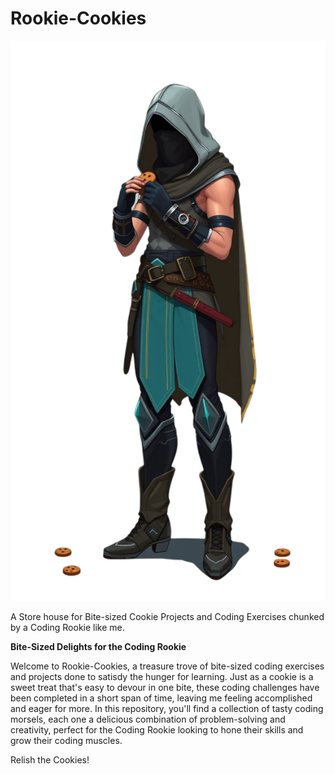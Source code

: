 # Rookie-Cookies
![Rookie-Cookies Asset](https://github.com/faizabi/Rookie-Cookies/blob/main/img-vUsqlz7RbMErqc6UqcV679.png?raw=true)

A Store house for Bite-sized Cookie Projects and Coding Exercises chunked by a Coding Rookie like me.

**Bite-Sized Delights for the Coding Rookie**

Welcome to Rookie-Cookies, a treasure trove of bite-sized coding exercises and projects done to satisdy the hunger for learning. Just as a cookie is a sweet treat that's easy to devour in one bite, these coding challenges have been completed in a short span of time, leaving me feeling accomplished and eager for more. In this repository, you'll find a collection of tasty coding morsels, each one a delicious combination of problem-solving and creativity, perfect for the Coding Rookie looking to hone their skills and grow their coding muscles.

Relish the Cookies!
